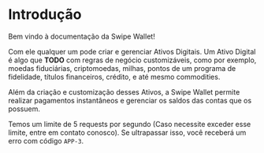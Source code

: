 # Introdução

Bem vindo à documentação da Swipe Wallet!

Com ele qualquer um pode criar e gerenciar Ativos Digitais. Um Ativo Digital é algo que       **TODO**       com regras de negócio customizáveis, como por exemplo, moedas fiduciárias, criptomoedas, milhas, pontos de um programa de fidelidade, títulos financeiros, crédito, e até mesmo commodities.

Além da criação e customização desses Ativos, a Swipe Wallet permite realizar pagamentos instantâneos e gerenciar os saldos das contas que os possuem.

<aside class="warning">Temos um limite de 5 requests por segundo (Caso necessite exceder esse limite, entre em contato conosco). Se ultrapassar isso, você receberá um erro com código <code>APP-3</code>.</aside>

